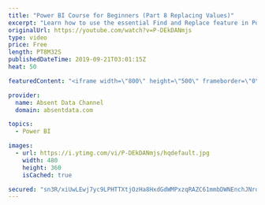 ```yaml
---
title: "Power BI Course for Beginners (Part 8 Replacing Values)"
excerpt: "Learn how to use the essential Find and Replace feature in Power BI."
originalUrl: https://youtube.com/watch?v=P-DEkDANmjs
type: video
price: Free
length: PT8M32S
publishedDateTime: 2019-09-21T03:01:15Z
heat: 50

featuredContent: "<iframe width=\"800\" height=\"500\" frameborder=\"0\" src=\"https://www.youtube.com/embed/P-DEkDANmjs\" allow=\"accelerometer; autoplay; encrypted-media; gyroscope; picture-in-picture\" allowfullscreen></iframe>"

provider:
  name: Absent Data Channel
  domain: absentdata.com

topics:
  - Power BI

images:
  - url: https://i.ytimg.com/vi/P-DEkDANmjs/hqdefault.jpg
    width: 480
    height: 360
    isCached: true

secured: "sn3R/xiUwLEwj7yc9LPHTTXtjOzHa8HxdGdWMPxzqRAZC61mmbDWNEnchJNroLDLwf3LRA95ZASZtbC513rbcr5Y7OY4LvH+yyi4neXyDwV1lgun1XTXR6SEdkU0gfEUT1btxT09ZAwdJprr44c01ey0odS7z7VYfPEEhQ6ACa8UDVsgR/u7NmQ4N7ipV4MRHcF9cVcV2o6sarZ+5wz45sk0lKNLU6N9MyBz1kp8yv4E8wKZ86GuSqchZ7I/qCOTunqBOxgrMuWVj/gQ9MDCWOec5GPHO5uOJnv7z/Un/k7sMxncH4txnoZIBc/h3uYQhSEjKiYHELxxbzkRbusGZknIXS1C/L3+qhVNqYMs1zNZLFGSBEoGyXeLYdwcqCKHYk6c/64qENwodSKDqX+w09ybHyojNCd+wLnZQfRXlts=;SpLJ+/tVWMSUZyw4a5GqJg=="
---
```


